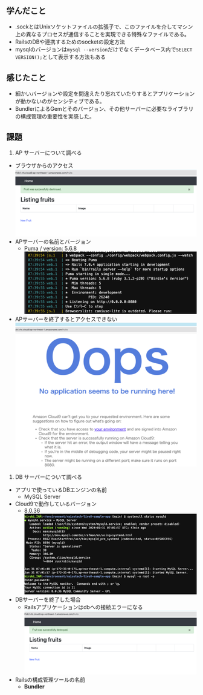 ## 学んだこと
- .sockとはUnixソケットファイルの拡張子で、このファイルを介してマシン上の異なるプロセスが通信することを実現できる特殊なファイルである。
- RailsのDBや連携するためのsocketの設定方法
- mysqlのバージョンは`mysql --version`だけでなくデータベース内で`SELECT VERSION();`として表示する方法もある


## 感じたこと
- 細かいバージョンや設定を間違えたり忘れていたりするとアプリケーションが動かないのがセンシティブである。
- BundlerによるGemとそのバージョン、その他サーバーに必要なライブラリの構成管理の重要性を実感した。


## 課題
1. AP サーバーについて調べる 
  - ブラウザからのアクセス
  ![browser.png](images/browser.png)
  - APサーバーの名前とバージョン
    - Puma / version: 5.6.8
  ![puma.png](images/puma.png)
  - APサーバーを終了するとアクセスできない
  ![stopped_puma.png](images/stopped_puma.png)
1. DB サーバーについて調べる      
  - アプリで使っているDBエンジンの名前
    - MySQL Server
  - Cloud9で動作しているバージョン
    - 8.0.36
  ![dbengine_version.png](images/dbengine_version.png)
  - DBサーバーを終了した場合
    - Railsアプリケーションはdbへの接続エラーになる
  ![browser.png](images/browser.png)
  - Railsの構成管理ツールの名前
    - **Bundler**
